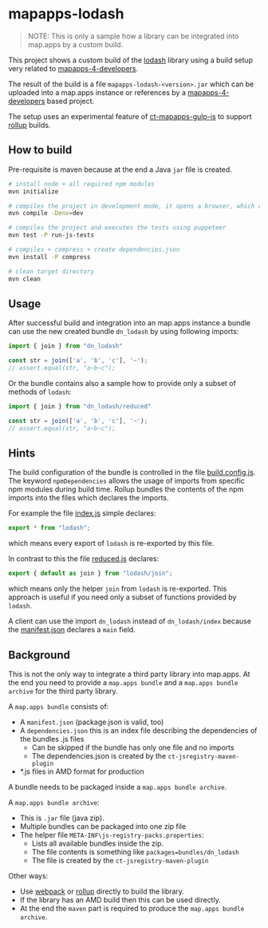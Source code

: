 # mapapps-lodash

> NOTE: This is only a sample how a library can be integrated into map.apps by a custom build.

This project shows a custom build of the [lodash](https://lodash.com/) library using a build setup very related to [mapapps-4-developers](https://github.com/conterra/mapapps-4-developers).

The result of the build is a file `mapapps-lodash-<version>.jar` which can be uploaded into a map.apps instance or references by a [mapapps-4-developers](https://github.com/conterra/mapapps-4-developers) based project.

The setup uses an experimental feature of [ct-mapapps-gulp-js](https://www.npmjs.com/package/ct-mapapps-gulp-js) to support [rollup](https://rollupjs.org/) builds.

## How to build

Pre-requisite is maven because at the end a Java `jar` file is created.

```sh
# install node + all required npm modules
mvn initialize

# compiles the project in development mode, it opens a browser, which can be used to execute the sample unit tests.
mvn compile -Denv=dev

# compiles the project and executes the tests using puppeteer
mvn test -P run-js-tests

# compiles + compress + create dependencies.json
mvn install -P compress

# clean target directory
mvn clean
```

## Usage

After successful build and integration into an map.apps instance a bundle can use the new created bundle `dn_lodash` by using following imports:

```js
import { join } from "dn_lodash"

const str = join(['a', 'b', 'c'], '~');
// assert.equal(str, "a~b~c");
```

Or the bundle contains also a sample how to provide only a subset of methods of `lodash`:

```js
import { join } from "dn_lodash/reduced"

const str = join(['a', 'b', 'c'], '~');
// assert.equal(str, "a~b~c");
```

## Hints

The build configuration of the bundle is controlled in the file [build.config.js](./src/main/js/bundles/dn_lodash/build.config.js). The keyword `npmDependencies` allows the usage of imports from specific npm modules during build time.
Rollup bundles the contents of the npm imports into the files which declares the imports.

For example the file [index.js](./src/main/js/bundles/dn_lodash/index.js) simple declares:

```js
export * from "lodash";
```

which means every export of `lodash` is re-exported by this file.

In contrast to this the file [reduced.js](./src/main/js/bundles/dn_lodash/reduced.js) declares:

```js
export { default as join } from "lodash/join";
```

which means only the helper `join` from `lodash` is re-exported. This approach is useful if you need only a subset of functions provided by `lodash`.

A client can use the import `dn_lodash` instead of `dn_lodash/index` because the [manifest.json](./src/main/js/bundles/dn_lodash/manifest.json) declares a `main` field.

## Background

This is not the only way to integrate a third party library into map.apps.
At the end you need to provide a `map.apps bundle` and a `map.apps bundle archive` for the third party library.

A `map.apps bundle` consists of:

- A `manifest.json` (package.json is valid, too)
- A `dependencies.json` this is an index file describing the dependencies of the bundles .js files
  - Can be skipped if the bundle has only one file and no imports
  - The dependencies.json is created by the `ct-jsregistry-maven-plugin`
- *.js files in AMD format for production

A bundle needs to be packaged inside a `map.apps bundle archive`.

A `map.apps bundle archive`:

- This is `.jar` file (java zip).
- Multiple bundles can be packaged into one zip file
- The helper file `META-INF\js-registry-packs.properties`:
  - Lists all available bundles inside the zip.
  - The file contents is something like `packages=bundles/dn_lodash`
  - The file is created by the `ct-jsregistry-maven-plugin`

Other ways:

- Use [webpack](https://webpack.js.org/) or [rollup](https://rollupjs.org/) directly to build the library.
- If the library has an AMD build then this can be used directly.
- At the end the `maven` part is required to produce the `map.apps bundle archive`.
